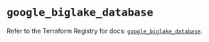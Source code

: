 # `google_biglake_database`

Refer to the Terraform Registry for docs: [`google_biglake_database`](https://registry.terraform.io/providers/hashicorp/google/6.45.0/docs/resources/biglake_database).

